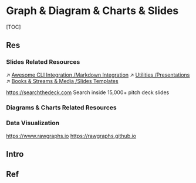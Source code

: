 # Graph & Diagram & Charts & Slides

[TOC]



## Res
### Slides Related Resources
↗ [Awesome CLI Integration /Markdown Integration](../../../../../🔑%20CS_Core/🧰%20Generic%20Tools%20&%20Projects/🕶️%20Awesome%20List/📌%20Awesome%20Open%20Source%20CLI%20Software/Awesome%20CLI%20Integration.md#Markdown%20Integration)
↗ [Utilities /Presentations](../../../../../🔑%20CS_Core/🧰%20Generic%20Tools%20&%20Projects/🕶️%20Awesome%20List/📌%20Awesome%20Open%20Source%20CLI%20Software/Utilities.md#Presentations)
↗ [Books & Streams & Media /Slides Templates](../../../../../🗺%20CS_Overview/This%20is%20X/😅%20This%20is%20Internet/Internet%20Info/Books%20&%20Streams%20&%20Media.md#Slides%20Templates)

https://searchthedeck.com
Search inside 15,000+ pitch deck slides


### Diagrams & Charts Related Resources


### Data Visualization
https://www.rawgraphs.io
https://rawgraphs.github.io


## Intro



## Ref